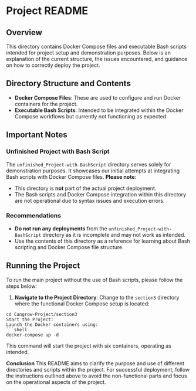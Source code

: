# Project README

## Overview

This directory contains Docker Compose files and executable Bash scripts intended for project setup and demonstration purposes. Below is an explanation of the current structure, the issues encountered, and guidance on how to correctly deploy the project.

## Directory Structure and Contents

- **Docker Compose Files**: These are used to configure and run Docker containers for the project.
- **Executable Bash Scripts**: Intended to be integrated within the Docker Compose workflows but currently not functioning as expected.

## Important Notes

### Unfinished Project with Bash Script
The `unfinished_Project-with-BashScript` directory serves solely for demonstration purposes. It showcases our initial attempts at integrating Bash scripts with Docker Compose files. **Please note**:
- This directory is **not** part of the actual project deployment.
- The Bash scripts and Docker Compose integration within this directory are not operational due to syntax issues and execution errors.

### Recommendations
- **Do not run any deployments** from the `unfinished_Project-with-BashScript` directory as it is incomplete and may not work as intended.
- Use the contents of this directory as a reference for learning about Bash scripting and Docker Compose file structure.

## Running the Project

To run the main project without the use of Bash scripts, please follow the steps below:

1. **Navigate to the Project Directory**:
   Change to the `section3` directory where the functional Docker Compose setup is located:
```shell
cd Cangrow-Project/section3
Start the Project:
Launch the Docker containers using:
```shell
docker-compose up -d
```
This command will start the project with six containers, operating as intended.

**Conclusion**
This README aims to clarify the purpose and use of different directories and scripts within the project. For successful deployment, follow the instructions outlined above to avoid the non-functional parts and focus on the operational aspects of the project.
